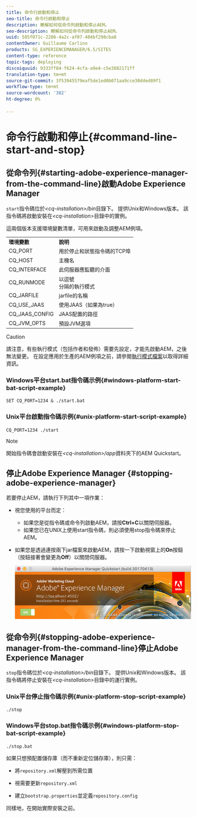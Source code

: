 ```yaml
---
title: 命令行啟動和停止
seo-title: 命令行啟動和停止
description: 瞭解如何從命令列啟動和停止AEM。
seo-description: 瞭解如何從命令列啟動和停止AEM。
uuid: 585f071c-2286-4a2c-af07-404bf298cba8
contentOwner: Guillaume Carlino
products: SG_EXPERIENCEMANAGER/6.5/SITES
content-type: reference
topic-tags: deploying
discoiquuid: 9333ff84-f624-4cfa-a9e4-c5e3882171ff
translation-type: tm+mt
source-git-commit: 3f53945579eaf5de1ed0b071aa9cce30dded89f1
workflow-type: tm+mt
source-wordcount: '382'
ht-degree: 0%

---
```



# 命令行啟動和停止{#command-line-start-and-stop}

## 從命令列{#starting-adobe-experience-manager-from-the-command-line}啟動Adobe Experience Manager

`start`指令碼位於&#x200B;*&lt;cq-installation>/bin*&#x200B;目錄下。 提供Unix和Windows版本。 該指令碼將啟動安裝在&#x200B;*&lt;cq-installation>*&#x200B;目錄中的實例。

這兩個版本支援環境變數清單，可用來啟動及調整AEM例項。

<table>
 <tbody>
  <tr>
   <td><strong>環境變數 </strong></td>
   <td><strong>說明 </strong></td>
  </tr>
  <tr>
   <td>CQ_PORT</td>
   <td>用於停止和狀態指令碼的TCP埠<br /> </td>
  </tr>
  <tr>
   <td>CQ_HOST</td>
   <td>主機名<br /> </td>
  </tr>
  <tr>
   <td>CQ_INTERFACE</td>
   <td>此伺服器應監聽的介面<br /> </td>
  </tr>
  <tr>
   <td>CQ_RUNMODE</td>
   <td>以逗號<br />分隔的執行模式 </td>
  </tr>
  <tr>
   <td>CQ_JARFILE</td>
   <td>jarfile的名稱<br /> </td>
  </tr>
  <tr>
   <td>CQ_USE_JAAS</td>
   <td>使用JAAS（如果為true）<br /> </td>
  </tr>
  <tr>
   <td>CQ_JAAS_CONFIG</td>
   <td>JAAS配置的路徑<br /> </td>
  </tr>
  <tr>
   <td>CQ_JVM_OPTS</td>
   <td>預設JVM選項<br /> </td>
  </tr>
 </tbody>
</table>

>[!CAUTION]
>
>請注意，有些執行模式（包括作者和發佈）需要先設定，才能先啟動AEM，之後無法變更。 在設定應用於生產的AEM例項之前，請參閱[執行模式檔案](/help/sites-deploying/configure-runmodes.md)以取得詳細資訊。

### Windows平台start.bat指令碼示例{#windows-platform-start-bat-script-example}

```shell
SET CQ_PORT=1234 & ./start.bat
```

### Unix平台啟動指令碼示例{#unix-platform-start-script-example}

```shell
CQ_PORT=1234 ./start
```

>[!NOTE]
>
>開始指令碼會啟動安裝在&#x200B;*&lt;cq-installation>/app*&#x200B;資料夾下的AEM Quickstart。

## 停止Adobe Experience Manager {#stopping-adobe-experience-manager}

若要停止AEM，請執行下列其中一項作業：

* 視您使用的平台而定：

   * 如果您是從指令碼或命令列啟動AEM，請按&#x200B;**Ctrl+C**&#x200B;以關閉伺服器。
   * 如果您已在UNIX上使用start指令碼，則必須使用stop指令碼來停止AEM。

* 如果您是透過連按兩下jar檔案來啟動AEM，請按一下啟動視窗上的&#x200B;**On**&#x200B;按鈕（按鈕接著會變更為&#x200B;**Off**）以關閉伺服器。

   ![chlimage_1-63](assets/chlimage_1-63.png)

## 從命令列{#stopping-adobe-experience-manager-from-the-command-line}停止Adobe Experience Manager

`stop`指令碼位於&#x200B;*&lt;cq-installation>/bin*&#x200B;目錄下。 提供Unix和Windows版本。 該指令碼將停止安裝在&#x200B;*&lt;cq-installation>*&#x200B;目錄中的運行實例。

### Unix平台停止指令碼示例{#unix-platform-stop-script-example}

```shell
./stop
```

### Windows平台stop.bat指令碼示例{#windows-platform-stop-bat-script-example}

```shell
./stop.bat
```

如果只想預配置儲存庫（而不重新定位儲存庫），則只需：

* 將`repository.xml`解壓到所需位置

* 視需要更新`repository.xml`

* 建立`bootstrap.properties`並定義`repository.config`

同樣地，在開始實際安裝之前。

